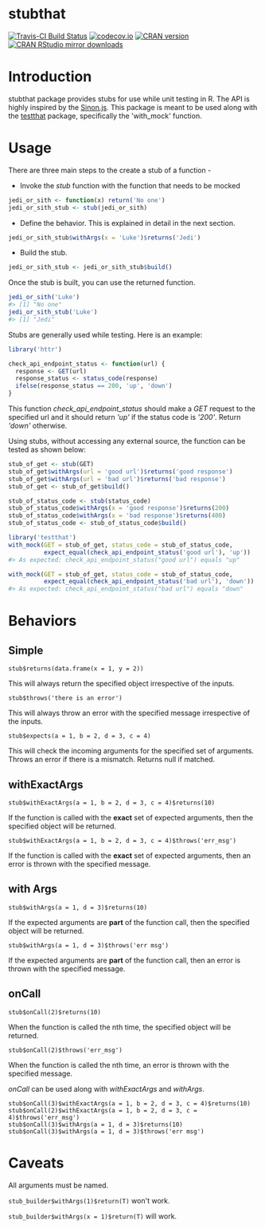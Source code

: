 <!-- README.md is generated from README.Rmd. Please edit that file -->
stubthat
========

[![Travis-CI Build Status](https://travis-ci.org/sainathadapa/stubthat.svg?branch=master)](https://travis-ci.org/sainathadapa/stubthat) [![codecov.io](http://codecov.io/github/sainathadapa/stubthat/coverage.svg?branch=master)](http://codecov.io/github/sainathadapa/stubthat?branch=master) [![CRAN version](http://www.r-pkg.org/badges/version/stubthat)](http://www.r-pkg.org/pkg/stubthat) [![CRAN RStudio mirror downloads](http://cranlogs.r-pkg.org/badges/stubthat)](http://www.r-pkg.org/pkg/stubthat)

Introduction
============

stubthat package provides stubs for use while unit testing in R. The API is highly inspired by the [Sinon.js](http://sinonjs.org/). This package is meant to be used along with the [testthat](https://cran.r-project.org/web/packages/testthat/index.html) package, specifically the 'with\_mock' function.

Usage
=====

There are three main steps to the create a stub of a function -

-   Invoke the *stub* function with the function that needs to be mocked

``` r
jedi_or_sith <- function(x) return('No one')
jedi_or_sith_stub <- stub(jedi_or_sith)
```

-   Define the behavior. This is explained in detail in the next section.

``` r
jedi_or_sith_stub$withArgs(x = 'Luke')$returns('Jedi')
```

-   Build the stub.

``` r
jedi_or_sith_stub <- jedi_or_sith_stub$build()
```

Once the stub is built, you can use the returned function.

``` r
jedi_or_sith('Luke')
#> [1] "No one"
jedi_or_sith_stub('Luke')
#> [1] "Jedi"
```

Stubs are generally used while testing. Here is an example:

``` r
library('httr')

check_api_endpoint_status <- function(url) {
  response <- GET(url)
  response_status <- status_code(response)
  ifelse(response_status == 200, 'up', 'down')
}
```

This function *check\_api\_endpoint\_status* should make a *GET* request to the specified url and it should return *'up'* if the status code is *'200'*. Return *'down'* otherwise.

Using stubs, without accessing any external source, the function can be tested as shown below:

``` r
stub_of_get <- stub(GET)
stub_of_get$withArgs(url = 'good url')$returns('good response')
stub_of_get$withArgs(url = 'bad url')$returns('bad response')
stub_of_get <- stub_of_get$build()

stub_of_status_code <- stub(status_code)
stub_of_status_code$withArgs(x = 'good response')$returns(200)
stub_of_status_code$withArgs(x = 'bad response')$returns(400)
stub_of_status_code <- stub_of_status_code$build()

library('testthat')
with_mock(GET = stub_of_get, status_code = stub_of_status_code,
          expect_equal(check_api_endpoint_status('good url'), 'up'))
#> As expected: check_api_endpoint_status("good url") equals "up"

with_mock(GET = stub_of_get, status_code = stub_of_status_code,
          expect_equal(check_api_endpoint_status('bad url'), 'down'))
#> As expected: check_api_endpoint_status("bad url") equals "down"
```

Behaviors
=========

Simple
------

`stub$returns(data.frame(x = 1, y = 2))`

This will always return the specified object irrespective of the inputs.

`stub$throws('there is an error')`

This will always throw an error with the specified message irrespective of the inputs.

`stub$expects(a = 1, b = 2, d = 3, c = 4)`

This will check the incoming arguments for the specified set of arguments. Throws an error if there is a mismatch. Returns null if matched.

withExactArgs
-------------

`stub$withExactArgs(a = 1, b = 2, d = 3, c = 4)$returns(10)`

If the function is called with the **exact** set of expected arguments, then the specified object will be returned.

`stub$withExactArgs(a = 1, b = 2, d = 3, c = 4)$throws('err_msg')`

If the function is called with the **exact** set of expected arguments, then an error is thrown with the specified message.

with Args
---------

`stub$withArgs(a = 1, d = 3)$returns(10)`

If the expected arguments are **part** of the function call, then the specified object will be returned.

`stub$withArgs(a = 1, d = 3)$throws('err msg')`

If the expected arguments are **part** of the function call, then an error is thrown with the specified message.

onCall
------

`stub$onCall(2)$returns(10)`

When the function is called the nth time, the specified object will be returned.

`stub$onCall(2)$throws('err_msg')`

When the function is called the nth time, an error is thrown with the specified message.

*onCall* can be used along with *withExactArgs* and *withArgs*.

    stub$onCall(3)$withExactArgs(a = 1, b = 2, d = 3, c = 4)$returns(10)
    stub$onCall(2)$withExactArgs(a = 1, b = 2, d = 3, c = 4)$throws('err_msg')
    stub$onCall(3)$withArgs(a = 1, d = 3)$returns(10)
    stub$onCall(3)$withArgs(a = 1, d = 3)$throws('err msg')

Caveats
=======

All arguments must be named.

`stub_builder$withArgs(1)$return(T)` won't work.

`stub_builder$withArgs(x = 1)$return(T)` will work.
